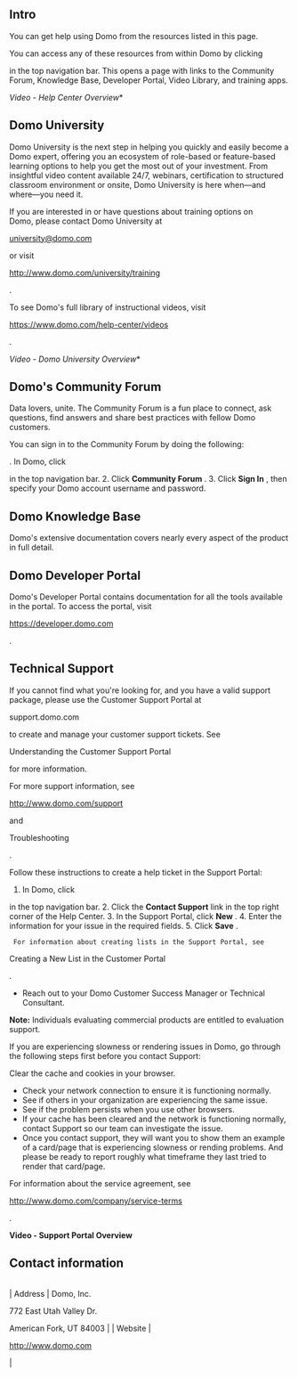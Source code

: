 

Intro
-------

You can get help using Domo from the resources listed in this page.


 You can access any of these resources from within Domo by clicking

in the top navigation bar. This opens a page with links to the Community Forum, Knowledge Base, Developer Portal, Video Library, and training apps.

*Video - Help Center Overview**

Domo University
-----------------

Domo University is the next step in helping you quickly and easily become a Domo expert, offering you an ecosystem of role-based or feature-based learning options to help you get the most out of your investment. From insightful video content available 24/7, webinars, certification to structured classroom environment or onsite, Domo University is here when—and where—you need it.


 If you are interested in or have questions about training options on Domo, please contact Domo University at

university@domo.com

or visit

http://www.domo.com/university/training

.


 To see Domo's full library of instructional videos, visit

https://www.domo.com/help-center/videos

.

*Video - Domo University Overview**

Domo's Community Forum
------------------------

Data lovers, unite. The Community Forum is a fun place to connect, ask questions, find answers and share best practices with fellow Domo customers.


 You can sign in to the Community Forum by doing the following:

. In Domo, click

in the top navigation bar.
2. Click
 **Community Forum**
 .
3. Click
 **Sign In**
 , then specify your Domo account username and password.

Domo Knowledge Base
---------------------

Domo's extensive documentation covers nearly every aspect of the product in full detail.


 Domo Developer Portal
-----------------------

Domo's Developer Portal contains documentation for all the tools available in the portal. To access the portal, visit

https://developer.domo.com

.


 Technical Support
-------------------

If you cannot find what you're looking for, and you have a valid support package, please use the Customer Support Portal at

support.domo.com

to create and manage your customer support tickets. See

Understanding the Customer Support Portal

for more information.


 For more support information, see

http://www.domo.com/support

and

Troubleshooting

.

 Follow these instructions to create a help ticket in the Support Portal:

1. In Domo, click

 in the top navigation bar.
	2. Click the
	 **Contact Support**
	 link in the top right corner of the Help Center.
	3. In the Support Portal, click
	 **New**
	 .
	4. Enter the information for your issue in the required fields.
	5. Click
	 **Save**
	 .


	 For information about creating lists in the Support Portal, see

 Creating a New List in the Customer Portal

 .
* Reach out to your Domo Customer Success Manager or Technical Consultant.


**Note:**
 Individuals evaluating commercial products are entitled to evaluation support.

If you are experiencing slowness or rendering issues in Domo, go through the following steps first before you contact Support:

 Clear the cache and cookies in your browser.
* Check your network connection to ensure it is functioning normally.
* See if others in your organization are experiencing the same issue.
* See if the problem persists when you use other browsers.
* If your cache has been cleared and the network is functioning normally, contact Support so our team can investigate the issue.
* Once you contact support, they will want you to show them an example of a card/page that is experiencing slowness or rending problems. And please be ready to report roughly what timeframe they last tried to render that card/page.

For information about the service agreement, see

http://www.domo.com/company/service-terms

.


**Video - Support Portal Overview**

Contact information
---------------------


|  |  |
| --- | --- |
|
 Address
  |
 Domo, Inc.


 772 East Utah Valley Dr.


 American Fork, UT 84003
  |
|
 Website
  |

http://www.domo.com

|



